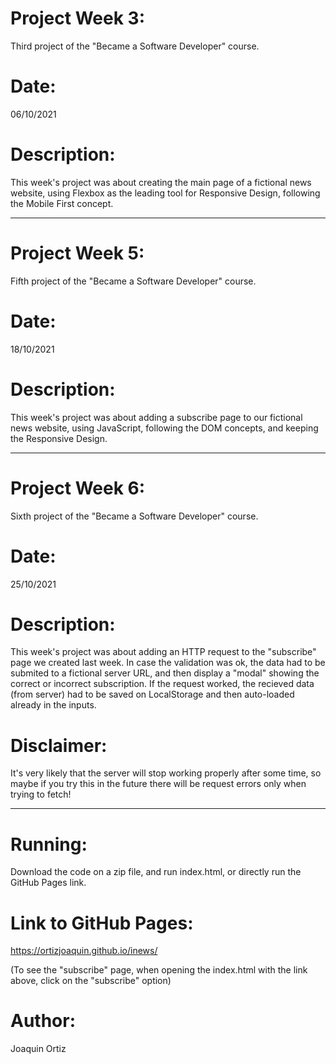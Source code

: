 # Project Week 3:
Third project of the "Became a Software Developer" course.

# Date:
06/10/2021

# Description:
This week's project was about creating the main page of a fictional news website, using Flexbox as the leading tool for Responsive Design, following the Mobile First concept.

-----------------------------------------------------------------------------------------------------------------------

# Project Week 5:
Fifth project of the "Became a Software Developer" course.

# Date:
18/10/2021

# Description:
This week's project was about adding a subscribe page to our fictional news website, using JavaScript, following the DOM concepts, and keeping the Responsive Design.

-----------------------------------------------------------------------------------------------------------------------

# Project Week 6:
Sixth project of the "Became a Software Developer" course.

# Date:
25/10/2021

# Description:
This week's project was about adding an HTTP request to the "subscribe" page we created last week. In case the validation was ok, the data had to be submited to a fictional server URL, and then display a "modal" showing the correct or incorrect subscription.
If the request worked, the recieved data (from server) had to be saved on LocalStorage and then auto-loaded already in the inputs.

# Disclaimer:
It's very likely that the server will stop working properly after some time, so maybe if you try this in the future there will be request errors only when trying to fetch!

-----------------------------------------------------------------------------------------------------------------------

# Running:
Download the code on a zip file, and run index.html, or directly run the GitHub Pages link.

# Link to GitHub Pages:
https://ortizjoaquin.github.io/inews/

(To see the "subscribe" page, when opening the index.html with the link above, click on the "subscribe" option)

# Author:
Joaquin Ortiz